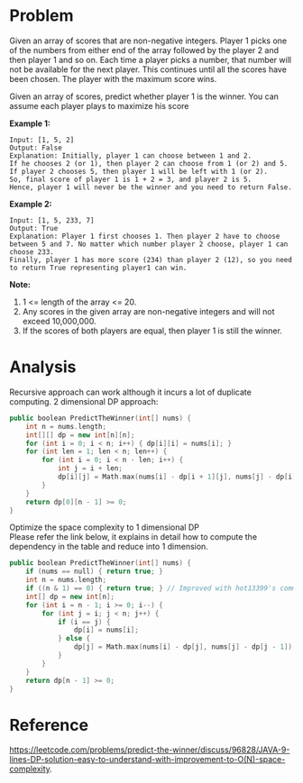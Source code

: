 # Problem
Given an array of scores that are non-negative integers. Player 1 picks one of the numbers from either end of the array followed by the player 2 and then player 1 and so on. Each time a player picks a number, that number will not be available for the next player. This continues until all the scores have been chosen. The player with the maximum score wins.

Given an array of scores, predict whether player 1 is the winner. You can assume each player plays to maximize his score

**Example 1:**
```
Input: [1, 5, 2]
Output: False
Explanation: Initially, player 1 can choose between 1 and 2. 
If he chooses 2 (or 1), then player 2 can choose from 1 (or 2) and 5. If player 2 chooses 5, then player 1 will be left with 1 (or 2). 
So, final score of player 1 is 1 + 2 = 3, and player 2 is 5. 
Hence, player 1 will never be the winner and you need to return False.
```

**Example 2:**
```
Input: [1, 5, 233, 7]
Output: True
Explanation: Player 1 first chooses 1. Then player 2 have to choose between 5 and 7. No matter which number player 2 choose, player 1 can choose 233.
Finally, player 1 has more score (234) than player 2 (12), so you need to return True representing player1 can win.
```

**Note:**
1. 1 <= length of the array <= 20.  
2. Any scores in the given array are non-negative integers and will not exceed 10,000,000.  
3. If the scores of both players are equal, then player 1 is still the winner.

# Analysis
Recursive approach can work although it incurs a lot of duplicate computing.
2 dimensional DP approach:
```C++
public boolean PredictTheWinner(int[] nums) {
    int n = nums.length;
    int[][] dp = new int[n][n];
    for (int i = 0; i < n; i++) { dp[i][i] = nums[i]; }
    for (int len = 1; len < n; len++) {
        for (int i = 0; i < n - len; i++) {
            int j = i + len;
            dp[i][j] = Math.max(nums[i] - dp[i + 1][j], nums[j] - dp[i][j - 1]);
        }
    }
    return dp[0][n - 1] >= 0;
}
```
Optimize the space complexity to 1 dimensional DP  
Please refer the link below, it explains in detail how to compute the dependency in the table and reduce into 1 dimension.
```C++
public boolean PredictTheWinner(int[] nums) {
    if (nums == null) { return true; }
    int n = nums.length;
    if ((n & 1) == 0) { return true; } // Improved with hot13399's comment.
    int[] dp = new int[n];
    for (int i = n - 1; i >= 0; i--) {
        for (int j = i; j < n; j++) {
            if (i == j) {
                dp[i] = nums[i];
            } else {
                dp[j] = Math.max(nums[i] - dp[j], nums[j] - dp[j - 1]);
            }
        }
    }
    return dp[n - 1] >= 0;
}

```

# Reference
https://leetcode.com/problems/predict-the-winner/discuss/96828/JAVA-9-lines-DP-solution-easy-to-understand-with-improvement-to-O(N)-space-complexity.
